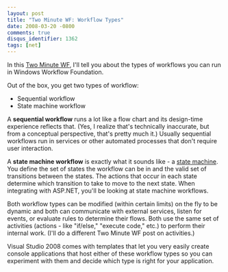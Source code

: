 ```yaml
---
layout: post
title: "Two Minute WF: Workflow Types"
date: 2008-03-20 -0800
comments: true
disqus_identifier: 1362
tags: [net]
---
```

In this [Two Minute WF](/archive/2008/03/20/two-minute-wf.aspx), I'll
tell you about the types of workflows you can run in Windows Workflow
Foundation.

Out of the box, you get two types of workflow:

- Sequential workflow
- State machine workflow

A **sequential workflow** runs a lot like a flow chart and its
design-time experience reflects that. (Yes, I realize that's technically
inaccurate, but from a conceptual perspective, that's pretty much it.)
Usually sequential workflows run in services or other automated
processes that don't require user interaction.

A **state machine workflow** is exactly what it sounds like - a [state
machine](http://en.wikipedia.org/wiki/Finite_state_machine). You define
the set of states the workflow can be in and the valid set of
transitions between the states. The actions that occur in each state
determine which transition to take to move to the next state. When
integrating with ASP.NET, you'll be looking at state machine workflows.

Both workflow types can be modified (within certain limits) on the fly
to be dynamic and both can communicate with external services, listen
for events, or evaluate rules to determine their flows. Both use the
same set of activities (actions - like "if/else," "execute code," etc.)
to perform their internal work. (I'll do a different Two Minute WF post
on activities.)

Visual Studio 2008 comes with templates that let you very easily create
console applications that host either of these workflow types so you can
experiment with them and decide which type is right for your
application.
